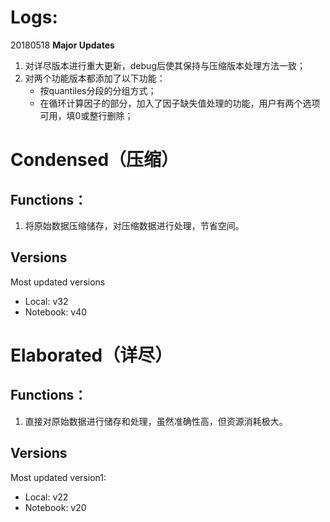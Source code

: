 


# Logs:
20180518 **Major Updates**
1. 对详尽版本进行重大更新，debug后使其保持与压缩版本处理方法一致；
2. 对两个功能版本都添加了以下功能：
    * 按quantiles分段的分组方式；
    * 在循环计算因子的部分，加入了因子缺失值处理的功能，用户有两个选项可用，填0或整行删除；

# Condensed（压缩）

## Functions：
1. 将原始数据压缩储存，对压缩数据进行处理，节省空间。

## Versions
Most updated versions
* Local: v32
* Notebook: v40


# Elaborated（详尽）

## Functions：
1. 直接对原始数据进行储存和处理，虽然准确性高，但资源消耗极大。

## Versions
Most updated version1:
* Local: v22
* Notebook: v20
